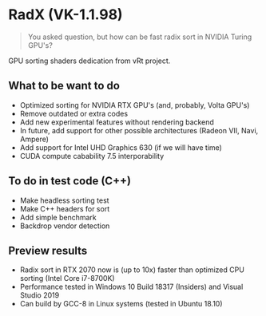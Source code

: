 # RadX (VK-1.1.98)

> You asked question, but how can be fast radix sort in NVIDIA Turing GPU's?

GPU sorting shaders dedication from vRt project.

## What to be want to do

- Optimized sorting for NVIDIA RTX GPU's (and, probably, Volta GPU's)
- Remove outdated or extra codes
- Add new experimental features without rendering backend
- In future, add support for other possible architectures (Radeon VII, Navi, Ampere)
- Add support for Intel UHD Graphics 630 (if we will have time)
- CUDA compute cabability 7.5 interporability

## To do in test code (C++)

- Make headless sorting test
- Make C++ headers for sort
- Add simple benchmark
- Backdrop vendor detection

## Preview results

- Radix sort in RTX 2070 now is (up to 10x) faster than optimized CPU sorting (Intel Core i7-8700K)
- Performance tested in Windows 10 Build 18317 (Insiders) and Visual Studio 2019 
- Can build by GCC-8 in Linux systems (tested in Ubuntu 18.10)

